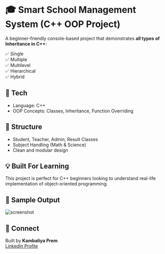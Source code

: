 # 🎓 Smart School Management System (C++ OOP Project)

A beginner-friendly console-based project that demonstrates **all types of Inheritance in C++**:

✅ Single  
✅ Multiple  
✅ Multilevel  
✅ Hierarchical  
✅ Hybrid  

## 🔧 Tech
- Language: C++
- OOP Concepts: Classes, Inheritance, Function Overriding

## 📂 Structure
- Student, Teacher, Admin, Result Classes
- Subject Handling (Math & Science)
- Clean and modular design

## 💡 Built For Learning
This project is perfect for C++ beginners looking to understand real-life implementation of object-oriented programming.

## 📸 Sample Output
![screenshot](screenshot.png)

## 📢 Connect
Built by **Kambaliya Prem**  
[LinkedIn Profile](https://www.linkedin.com/in/your-profile)  
